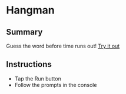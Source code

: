 # Hangman

## Summary
Guess the word before time runs out! [Try it out]()

## Instructions
- Tap the Run button
- Follow the prompts in the console

